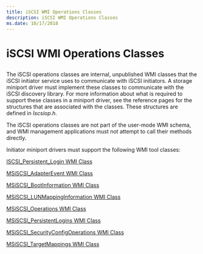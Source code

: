 ```yaml
---
title: iSCSI WMI Operations Classes
description: iSCSI WMI Operations Classes
ms.date: 10/17/2018
---
```


# iSCSI WMI Operations Classes


## <span id="ddk_iscsi_wmi_classes_that_define_the_interface_between_the_iscsi_disc"></span><span id="DDK_ISCSI_WMI_CLASSES_THAT_DEFINE_THE_INTERFACE_BETWEEN_THE_ISCSI_DISC"></span>


The iSCSI operations classes are internal, unpublished WMI classes that the iSCSI initiator service uses to communicate with iSCSI initiators. A storage miniport driver must implement these classes to communicate with the iSCSI discovery library. For more information about what is required to support these classes in a miniport driver, see the reference pages for the structures that are associated with the classes. These structures are defined in *Iscsiop.h*.

The iSCSI operations classes are not part of the user-mode WMI schema, and WMI management applications must not attempt to call their methods directly.

Initiator miniport drivers must support the following WMI tool classes:

[ISCSI\_Persistent\_Login WMI Class](iscsi-persistent-login-wmi-class.md)

[MSiSCSI\_AdapterEvent WMI Class](msiscsi-adapterevent-wmi-class.md)

[MSiSCSI\_BootInformation WMI Class](msiscsi-bootinformation-wmi-class.md)

[MSiSCSI\_LUNMappingInformation WMI Class](msiscsi-lunmappinginformation-wmi-class.md)

[MSiSCSI\_Operations WMI Class](msiscsi-operations-wmi-class.md)

[MSiSCSI\_PersistentLogins WMI Class](msiscsi-persistentlogins-wmi-class.md)

[MSiSCSI\_SecurityConfigOperations WMI Class](msiscsi-securityconfigoperations-wmi-class.md)

[MSiSCSI\_TargetMappings WMI Class](msiscsi-targetmappings-wmi-class.md)

 

 





